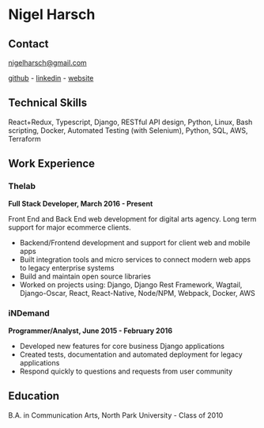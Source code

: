 # Nigel Harsch

## Contact
nigelharsch@gmail.com

[github](http://github.com/nharsch) - [linkedin](http://linkedin.com/in/nigelharsch) - [website](http://nigelharsch.com)

## Technical Skills
React+Redux, Typescript, Django, RESTful API design, Python, Linux, Bash scripting, Docker,
Automated Testing (with Selenium), Python, SQL, AWS, Terraform

## Work Experience

### Thelab
**Full Stack Developer, March 2016 - Present**

Front End and Back End web development for digital arts agency. Long term support for major ecommerce clients.

* Backend/Frontend development and support for client web and mobile apps
* Built integration tools and micro services to connect modern web apps to legacy enterprise systems
* Build and maintain open source libraries
* Worked on projects using: Django, Django Rest Framework, Wagtail, Django-Oscar,
React, React-Native, Node/NPM, Webpack, Docker, AWS

### iNDemand
**Programmer/Analyst, June 2015 - February 2016**

* Developed new features for core business Django applications
* Created tests, documentation and automated deployment for legacy applications
* Respond quickly to questions and requests from user community

## Education
B.A. in Communication Arts, North Park University - Class of 2010
